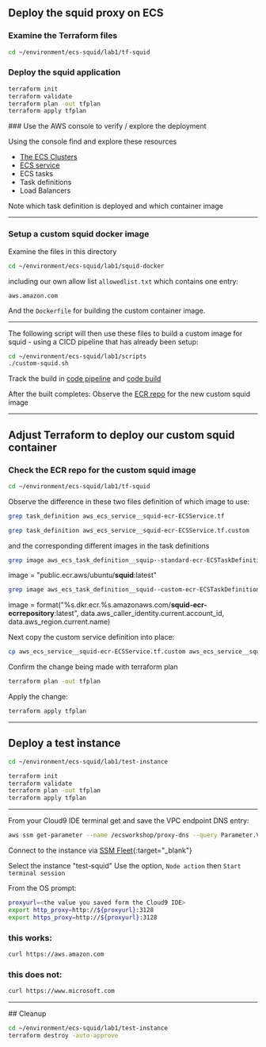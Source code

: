 ## Deploy the squid proxy on ECS


### Examine the Terraform files

```bash
cd ~/environment/ecs-squid/lab1/tf-squid
```

### Deploy the squid application

```bash
terraform init
terraform validate
terraform plan -out tfplan
terraform apply tfplan
```

### Use the AWS console to verify / explore the deployment

Using the console find and explore these resources

* [The ECS Clusters](https://eu-west-1.console.aws.amazon.com/ecs/v2/clusters)
* [ECS service](https://eu-west-1.console.aws.amazon.com/ecs/v2/clusters/squid-ecr-ECSCluster/services?region=eu-west-1)
* ECS tasks
* Task definitions
* Load Balancers

Note which task definition is deployed and which container image 

-------

### Setup a custom squid docker image


Examine the files in this directory

```bash
cd ~/environment/ecs-squid/lab1/squid-docker
```

including our own allow list `allowedlist.txt` which contains one entry:

```
aws.amazon.com
```

And the `Dockerfile` for building the custom container image.


----


The following script will then use these files to build a custom image for squid - using a CICD pipeline that has already been setup:


```bash
cd ~/environment/ecs-squid/lab1/scripts
./custom-squid.sh
```

Track the build in [code pipeline](https://eu-west-1.console.aws.amazon.com/codesuite/codepipeline/pipelines?region=eu-west-1) and 
[code build](https://eu-west-1.console.aws.amazon.com/codesuite/codebuild/projects?region=eu-west-1)

After the built completes:
Observe the [ECR repo](https://eu-west-1.console.aws.amazon.com/ecr/repositories?region=eu-west-1) for the new custom squid image


-------

## Adjust Terraform to deploy our custom squid container

### Check the ECR repo for the custom squid image

```bash
cd ~/environment/ecs-squid/lab1/tf-squid
```

Observe the difference in these two files definition of which image to use:

```bash
grep task_definition aws_ecs_service__squid-ecr-ECSService.tf
```

```bash
grep task_definition aws_ecs_service__squid-ecr-ECSService.tf.custom
```

and the corresponding different images in the task definitions

```bash
grep image aws_ecs_task_definition__squip--standard-ecr-ECSTaskDefinition.tf
```

image = "public.ecr.aws/ubuntu/**squid**:latest"

```bash
grep image aws_ecs_task_definition__squid--custom-ecr-ECSTaskDefinition.tf
```

image = format("%s.dkr.ecr.%s.amazonaws.com/**squid-ecr-ecrrepository**:latest", data.aws_caller_identity.current.account_id, data.aws_region.current.name)


Next copy the custom service definition into place:

```bash 
cp aws_ecs_service__squid-ecr-ECSService.tf.custom aws_ecs_service__squid-ecr-ECSService.tf
```

Confirm the change being made with terraform plan

```bash
terraform plan -out tfplan
```

Apply the change:

```bash
terraform apply tfplan
```

-------


## Deploy a test instance


```bash
cd ~/environment/ecs-squid/lab1/test-instance
```

```bash
terraform init
terraform validate
terraform plan -out tfplan
terraform apply tfplan
```

----------

From your Cloud9 IDE terminal get and save the VPC endpoint DNS entry:

```bash
aws ssm get-parameter --name /ecsworkshop/proxy-dns --query Parameter.Value --output text
```

Connect to the instance via [SSM Fleet](https://eu-west-1.console.aws.amazon.com/systems-manager/managed-instances?region=eu-west-1){:target="_blank"}

Select the instance "test-squid"
Use the option, `Node action` then `Start terminal session`

From the OS prompt:

```bash
proxyurl=<the value you saved form the Cloud9 IDE>
export http_proxy=http://${proxyurl}:3128
export https_proxy=http://${proxyurl}:3128
```


### this works:

```bash
curl https://aws.amazon.com
```

### this does not:

```bash
curl https://www.microsoft.com
```

-------


## Cleanup


```bash
cd ~/environment/ecs-squid/lab1/test-instance
terraform destroy -auto-approve
```









